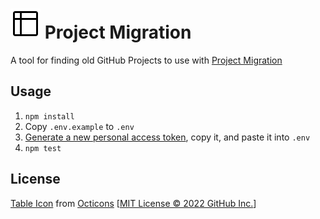 # ![Table Icon](https://raw.githubusercontent.com/primer/octicons/main/icons/table-24.svg) Project Migration

A tool for finding old GitHub Projects to use with [Project Migration](https://docs.github.com/en/issues/trying-out-the-new-projects-experience/migrating-your-project)

## Usage

1. `npm install`
2. Copy `.env.example` to `.env`
3. [Generate a new personal access token](https://github.com/settings/tokens/new?scopes=read:project,repo), copy it, and paste it into `.env`
4. `npm test`

## License
[Table Icon](https://primer.style/octicons/table-24) from [Octicons](https://primer.style/octicons/) [[MIT License © 2022 GitHub Inc.](https://github.com/primer/octicons/blob/main/LICENSE)]
